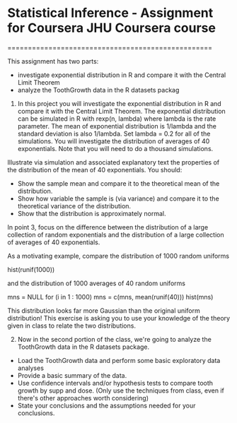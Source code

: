 # Statistical Inference - Assignment for Coursera JHU Coursera course
==================================================

This assignment has two parts:
- investigate exponential distribution in R and compare it with the Central Limit Theorem
- analyze the ToothGrowth data in the R datasets packag

1. In this project you will investigate the exponential distribution in R and compare it with the Central Limit Theorem. The exponential distribution can be simulated in R with rexp(n, lambda) where lambda is the rate parameter. The mean of exponential distribution is 1/lambda and the standard deviation is also 1/lambda. Set lambda = 0.2 for all of the simulations. You will investigate the distribution of averages of 40 exponentials. Note that you will need to do a thousand simulations.

Illustrate via simulation and associated explanatory text the properties of the distribution of the mean of 40 exponentials. 
You should:
* Show the sample mean and compare it to the theoretical mean of the distribution.
* Show how variable the sample is (via variance) and compare it to the theoretical variance of the distribution.
* Show that the distribution is approximately normal.

In point 3, focus on the difference between the distribution of a large collection of random exponentials and the distribution of a large collection of averages of 40 exponentials.

As a motivating example, compare the distribution of 1000 random uniforms

hist(runif(1000))

and the distribution of 1000 averages of 40 random uniforms

mns = NULL
for (i in 1 : 1000) mns = c(mns, mean(runif(40)))
hist(mns)

This distribution looks far more Gaussian than the original uniform distribution!
This exercise is asking you to use your knowledge of the theory given in class to relate the two distributions. 



2. Now in the second portion of the class, we're going to analyze the ToothGrowth data in the R datasets package.
* Load the ToothGrowth data and perform some basic exploratory data analyses
* Provide a basic summary of the data.
* Use confidence intervals and/or hypothesis tests to compare tooth growth by supp and dose. (Only use the techniques from class, even if there's other approaches worth considering)
* State your conclusions and the assumptions needed for your conclusions. 